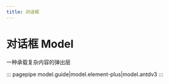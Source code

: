 ```yaml
---
title: 对话框
---
```


# 对话框 Model

一种承载复杂内容的弹出层

::: pagepipe model.guide|model.element-plus|model.antdv3
:::